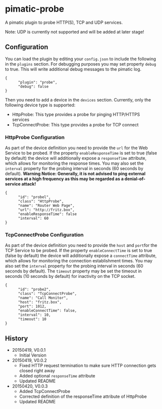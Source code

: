 # pimatic-probe

A pimatic plugin to probe HTTP(S), TCP and UDP services.

Note: UDP is currently not supported and will be added at later stage!

## Configuration

You can load the plugin by editing your `config.json` to include the following in the `plugins` section. For debugging 
purposes you may set property `debug` to true. This will write additional debug messages to the pimatic log. 

    {
          "plugin": "probe",
          "debug": false
    }

Then you need to add a device in the `devices` section. Currently, only the following device type is supported:

* HttpProbe: This type provides a probe for pinging HTTP/HTTPS services
* TcpConnectProbe: This type provides a probe for TCP connect

### HttpProbe Configuration

As part of the device definition you need to provide the `url` for the Web Service to be probed. If the property
`enableResponseTime` is set to true (false by default) the device will additionally expose a `responseTime` attribute,
 which allows for monitoring the response times. You may also set the `interval` property for the probing 
 interval in seconds (60 seconds by default). **Warning Notice: Generally, it is not advised to ping external services 
 at a high frequency as this may be regarded as a denial-of-service attack!**

    {
          "id": "probel",
          "class": "HttpProbe",
          "name": "Router Web Page",
          "url": "http://fritz.box",
          "enableResponseTime": false
          "interval": 60
    }
    
### TcpConnectProbe Configuration

As part of the device definition you need to provide the `host` and `port`for the TCP Service to be probed. If the 
 property `enableConnectTime` is set to true (false by default) the device will additionally expose a `connectTime` 
 attribute, which allows for monitoring the connection establishment times. You may also set the `interval` property 
 for the probing interval in seconds (60 seconds by default). The `timeout` property may be set the timeout in 
 seconds (10 seconds by default) for inactivity on the TCP socket.
 
    {
          "id": "probe2",
          "class": "TcpConnectProbe",
          "name": "Call Monitor",
          "host": "fritz.box",
          "port": 1012,
          "enableConnectTime": false,
          "interval": 10,
          "timeout": 10
    }

## History

* 20150419, V0.0.1
    * Initial Version
* 20150419, V0.0.2
    * Fixed HTTP request termination to make sure HTTP connection gets closed right away
    * Added optional ``responseTime`` attribute
    * Updated README   
* 20150420, V0.0.3
    * Added TcpConnectProbe
    * Corrected definition of the responseTime attribute of HttpProbe
    * Updated README